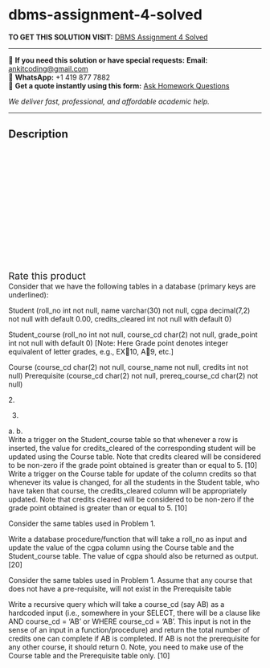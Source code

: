 # dbms-assignment-4-solved
**TO GET THIS SOLUTION VISIT:** [DBMS Assignment 4 Solved](https://www.ankitcodinghub.com/product/dbms-assignment-4-solved-2/)


---

📩 **If you need this solution or have special requests:** **Email:** ankitcoding@gmail.com  
📱 **WhatsApp:** +1 419 877 7882  
📄 **Get a quote instantly using this form:** [Ask Homework Questions](https://www.ankitcodinghub.com/services/ask-homework-questions/)

*We deliver fast, professional, and affordable academic help.*

---

<h2>Description</h2>



<div class="kk-star-ratings kksr-auto kksr-align-center kksr-valign-top" data-payload="{&quot;align&quot;:&quot;center&quot;,&quot;id&quot;:&quot;100158&quot;,&quot;slug&quot;:&quot;default&quot;,&quot;valign&quot;:&quot;top&quot;,&quot;ignore&quot;:&quot;&quot;,&quot;reference&quot;:&quot;auto&quot;,&quot;class&quot;:&quot;&quot;,&quot;count&quot;:&quot;0&quot;,&quot;legendonly&quot;:&quot;&quot;,&quot;readonly&quot;:&quot;&quot;,&quot;score&quot;:&quot;0&quot;,&quot;starsonly&quot;:&quot;&quot;,&quot;best&quot;:&quot;5&quot;,&quot;gap&quot;:&quot;4&quot;,&quot;greet&quot;:&quot;Rate this product&quot;,&quot;legend&quot;:&quot;0\/5 - (0 votes)&quot;,&quot;size&quot;:&quot;24&quot;,&quot;title&quot;:&quot;DBMS Assignment 4 Solved&quot;,&quot;width&quot;:&quot;0&quot;,&quot;_legend&quot;:&quot;{score}\/{best} - ({count} {votes})&quot;,&quot;font_factor&quot;:&quot;1.25&quot;}">

<div class="kksr-stars">

<div class="kksr-stars-inactive">
            <div class="kksr-star" data-star="1" style="padding-right: 4px">


<div class="kksr-icon" style="width: 24px; height: 24px;"></div>
        </div>
            <div class="kksr-star" data-star="2" style="padding-right: 4px">


<div class="kksr-icon" style="width: 24px; height: 24px;"></div>
        </div>
            <div class="kksr-star" data-star="3" style="padding-right: 4px">


<div class="kksr-icon" style="width: 24px; height: 24px;"></div>
        </div>
            <div class="kksr-star" data-star="4" style="padding-right: 4px">


<div class="kksr-icon" style="width: 24px; height: 24px;"></div>
        </div>
            <div class="kksr-star" data-star="5" style="padding-right: 4px">


<div class="kksr-icon" style="width: 24px; height: 24px;"></div>
        </div>
    </div>

<div class="kksr-stars-active" style="width: 0px;">
            <div class="kksr-star" style="padding-right: 4px">


<div class="kksr-icon" style="width: 24px; height: 24px;"></div>
        </div>
            <div class="kksr-star" style="padding-right: 4px">


<div class="kksr-icon" style="width: 24px; height: 24px;"></div>
        </div>
            <div class="kksr-star" style="padding-right: 4px">


<div class="kksr-icon" style="width: 24px; height: 24px;"></div>
        </div>
            <div class="kksr-star" style="padding-right: 4px">


<div class="kksr-icon" style="width: 24px; height: 24px;"></div>
        </div>
            <div class="kksr-star" style="padding-right: 4px">


<div class="kksr-icon" style="width: 24px; height: 24px;"></div>
        </div>
    </div>
</div>


<div class="kksr-legend" style="font-size: 19.2px;">
            <span class="kksr-muted">Rate this product</span>
    </div>
    </div>
<div class="page" title="Page 1">
<div class="layoutArea">
<div class="column">
Consider that we have the following tables in a database (primary keys are underlined):

Student (roll_no int not null, name varchar(30) not null, cgpa decimal(7,2) not null with default 0.00, credits_cleared int not null with default 0)

Student_course (roll_no int not null, course_cd char(2) not null, grade_point int not null with default 0) [Note: Here Grade point denotes integer equivalent of letter grades, e.g., EX10, A9, etc.]

Course (course_cd char(2) not null, course_name not null, credits int not null) Prerequisite (course_cd char(2) not null, prereq_course_cd char(2) not null)

</div>
</div>
<div class="layoutArea">
<div class="column">
2.

3.

</div>
</div>
<div class="layoutArea">
<div class="column">
a. b.

</div>
<div class="column">
Write a trigger on the Student_course table so that whenever a row is inserted, the value for credits_cleared of the corresponding student will be updated using the Course table. Note that credits cleared will be considered to be non-zero if the grade point obtained is greater than or equal to 5. [10] Write a trigger on the Course table for update of the column credits so that whenever its value is changed, for all the students in the Student table, who have taken that course, the credits_cleared column will be appropriately updated. Note that credits cleared will be considered to be non-zero if the grade point obtained is greater than or equal to 5. [10]

Consider the same tables used in Problem 1.

Write a database procedure/function that will take a roll_no as input and update the value of the cgpa column using the Course table and the Student_course table. The value of cgpa should also be returned as output. [20]

Consider the same tables used in Problem 1. Assume that any course that does not have a pre-requisite, will not exist in the Prerequisite table

Write a recursive query which will take a course_cd (say AB) as a hardcoded input (i.e., somewhere in your SELECT, there will be a clause like AND course_cd = ‘AB’ or WHERE course_cd = ‘AB’. This input is not in the sense of an input in a function/procedure) and return the total number of credits one can complete if AB is completed. If AB is not the prerequisite for any other course, it should return 0. Note, you need to make use of the Course table and the Prerequisite table only. [10]

</div>
</div>
</div>
